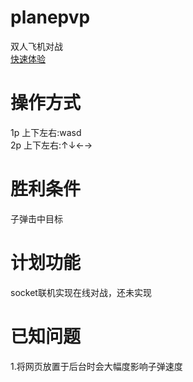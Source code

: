 # planepvp
双人飞机对战  
[快速体验](https://yourmoln.github.io/planepvp/)
# 操作方式
1p 上下左右:wasd  
2p 上下左右:↑↓←→
# 胜利条件
子弹击中目标
# 计划功能
socket联机实现在线对战，还未实现
# 已知问题
1.将网页放置于后台时会大幅度影响子弹速度

